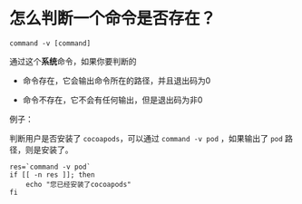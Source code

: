 # 怎么判断一个命令是否存在？

```shell
command -v [command]
```

通过这个**系统**命令，如果你要判断的

- 命令存在，它会输出命令所在的路径，并且退出码为0

- 命令不存在，它不会有任何输出，但是退出码为非0



例子：

判断用户是否安装了 `cocoapods`，可以通过 `command -v pod` ，如果输出了 `pod` 路径，则是安装了。

```shell
res=`command -v pod`
if [[ -n res ]]; then
	echo "您已经安装了cocoapods"
fi
```



